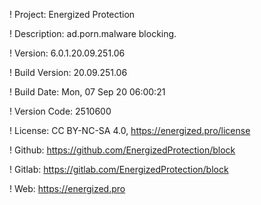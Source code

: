 ! Project: Energized Protection

! Description: ad.porn.malware blocking.

! Version: 6.0.1.20.09.251.06

! Build Version: 20.09.251.06

! Build Date: Mon, 07 Sep 20 06:00:21

! Version Code: 2510600

! License: CC BY-NC-SA 4.0, https://energized.pro/license

! Github: https://github.com/EnergizedProtection/block

! Gitlab: https://gitlab.com/EnergizedProtection/block


! Web: https://energized.pro
